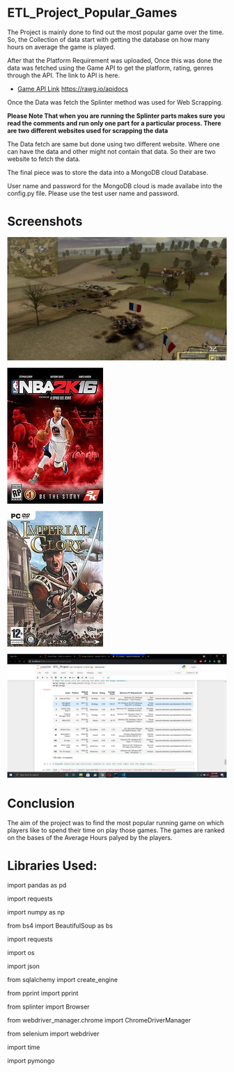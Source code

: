 # ETL_Project_Popular_Games

The Project is mainly done to find out the most popular game over the time. So, the Collection of data start with getting the database on how many hours on average the game is played.

After that the Platform Requirement was uploaded, Once this was done the data was fetched using the Game API to get the platform, rating, genres through the API. The link to API is here.

* [Game API Link](https://rawg.io/apidocs) https://rawg.io/apidocs

Once the Data was fetch the Splinter method was used for Web Scrapping.

**Please Note That when you are running the Splinter parts makes sure you read the comments and run only one part for a particular process. There are two different websites used for scrapping the data**

The Data fetch are same but done using two different website. Where one can have the data and other might not contain that data. So their are two website to fetch the data.

The final piece was to store the data into a MongoDB cloud Database.

User name and password for the MongoDB cloud is made availabe into the config.py file. Please use the test user name and password.


# Screenshots

![](image/README/1619296048473.png)


![](image/README/1619295966989.png)


![](image/README/1619296009737.png)


![](image/README/1619296078444.png)

# Conclusion

The aim of the project was to find the most popular running game on which players like to spend their time on play those games. The games are ranked on the bases of the Average Hours palyed by the players.

# Libraries Used:
import pandas as pd

import requests

import numpy as np

from bs4 import BeautifulSoup as bs

import requests

import os

import json

from sqlalchemy import create_engine

from pprint import pprint

from splinter import Browser

from webdriver_manager.chrome import ChromeDriverManager

from selenium import webdriver

import time

import pymongo
